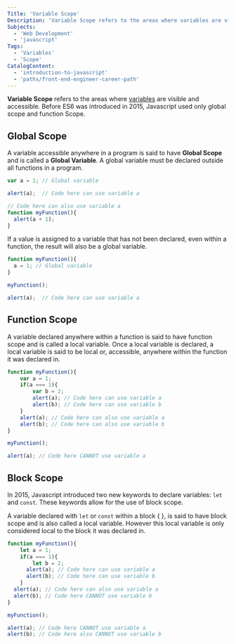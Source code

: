 ```yaml
---
Title: 'Variable Scope'
Description: 'Variable Scope refers to the areas where variables are visible and accessible.'
Subjects:
  - 'Web Development'
  - 'javascript'
Tags:
  - 'Variables'
  - 'Scope'
CatalogContent:
  - 'introduction-to-javascript'
  - 'paths/front-end-engineer-career-path'
---
```


**Variable Scope** refers to the areas where [variables](https://www.codecademy.com/resources/docs/javascript/variables) are visible and accessible. Before ES6 was introduced in 2015, Javascript used only global scope and function Scope.

## Global Scope

A variable accessible anywhere in a program is said to have **Global Scope** and is called a **Global Variable**. A global variable must be declared outside all functions in a program.

```javascript
var a = 1; // Global variable

alert(a);  // Code here can use variable a

// Code here can also use variable a
function myFunction(){
  alert(a + 1);
}
```

If a value is assigned to a variable that has not been declared, even within a function, the result will also be a global variable.

```javascript
function myFunction(){
  a = 1; // Global variable
}

myFunction();

alert(a);  // Code here can use variable a
```

## Function Scope

A variable declared anywhere within a function is said to have function scope and is called a local variable. Once a local variable is declared, a local variable is said to be local or, accessible, anywhere within the function it was declared in.

```javascript
function myFunction(){
	var a = 1;
    if(a === 1){
    	var b = 2;
        alert(a); // Code here can use variable a
        alert(b); // Code here can use variable b
    }
    alert(a); // Code here can also use variable a
    alert(b); // Code here can also use variable b
}

myFunction();

alert(a); // Code here CANNOT use variable a
```

## Block Scope

In 2015, Javascript introduced two new keywords to declare variables: `let` and `const`. These keywords allow for the use of block scope.

A variable declared with `let` or `const` within a block { }, is said to have block scope and is also called a local variable. However this local variable is only considered local to the block it was declared in.

```javascript
function myFunction(){
	let a = 1;
    if(a === 1){
    	let b = 2;
      alert(a); // Code here can use variable a
      alert(b); // Code here can use variable b
    }
  alert(a); // Code here can also use variable a
  alert(b); // Code here CANNOT use variable b
}

myFunction();

alert(a); // Code here CANNOT use variable a
alert(b); // Code here also CANNOT use variable b
```

